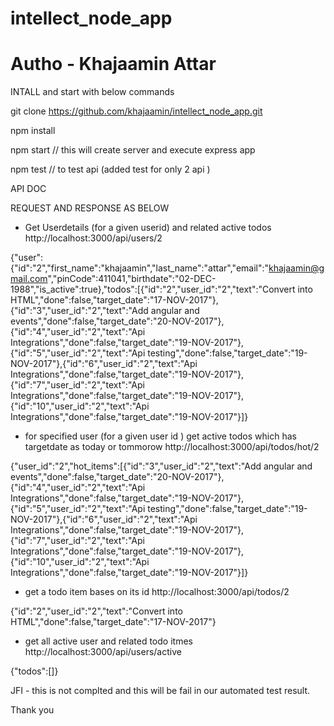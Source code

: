 # intellect_node_app
# Autho - Khajaamin Attar

INTALL and start with below commands 

 git clone https://github.com/khajaamin/intellect_node_app.git 
 
 npm install 
 
 
 npm start   // this will create server and execute express app
 
 
 npm test  //  to test api   (added test for only 2 api ) 
 
 
 
 API DOC 
 
 
 REQUEST AND RESPONSE AS BELOW 
 
 * Get Userdetails (for a given userid)  and related active todos
 http://localhost:3000/api/users/2
 
 {"user":{"id":"2","first_name":"khajaamin","last_name":"attar","email":"khajaamin@gmail.com","pinCode":411041,"birthdate":"02-DEC-1988","is_active":true},"todos":[{"id":"2","user_id":"2","text":"Convert into HTML","done":false,"target_date":"17-NOV-2017"},{"id":"3","user_id":"2","text":"Add angular and events","done":false,"target_date":"20-NOV-2017"},{"id":"4","user_id":"2","text":"Api Integrations","done":false,"target_date":"19-NOV-2017"},{"id":"5","user_id":"2","text":"Api testing","done":false,"target_date":"19-NOV-2017"},{"id":"6","user_id":"2","text":"Api Integrations","done":false,"target_date":"19-NOV-2017"},{"id":"7","user_id":"2","text":"Api Integrations","done":false,"target_date":"19-NOV-2017"},{"id":"10","user_id":"2","text":"Api Integrations","done":false,"target_date":"19-NOV-2017"}]}
 
 
 
 * for specified user (for a given user id ) get active todos which has targetdate as today or tommorow 
 http://localhost:3000/api/todos/hot/2 
 
 {"user_id":"2","hot_items":[{"id":"3","user_id":"2","text":"Add angular and events","done":false,"target_date":"20-NOV-2017"},{"id":"4","user_id":"2","text":"Api  Integrations","done":false,"target_date":"19-NOV-2017"},{"id":"5","user_id":"2","text":"Api  testing","done":false,"target_date":"19-NOV-2017"},{"id":"6","user_id":"2","text":"Api  Integrations","done":false,"target_date":"19-NOV-2017"},{"id":"7","user_id":"2","text":"Api  Integrations","done":false,"target_date":"19-NOV-2017"},{"id":"10","user_id":"2","text":"Api  Integrations","done":false,"target_date":"19-NOV-2017"}]}
 
 
 
 * get a todo item bases on  its id 
 http://localhost:3000/api/todos/2
 
 {"id":"2","user_id":"2","text":"Convert into HTML","done":false,"target_date":"17-NOV-2017"}
 
 
 * get all active user and related todo itmes 
 http://localhost:3000/api/users/active
 
{"todos":[]} 

JFI -  this is not complted and this will be fail in our automated test result. 


Thank you




 
 
 
 
 
 
 
 
 
